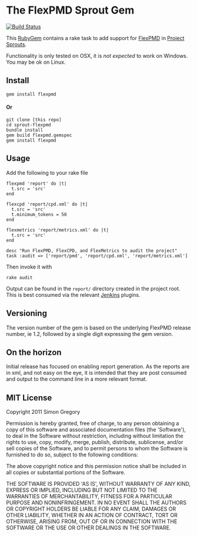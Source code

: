# The FlexPMD Sprout Gem

[![Build Status](https://secure.travis-ci.org/simongregory/sprout-flexpmd.png)](http://travis-ci.org/simongregory/sprout-flexpmd)

This [RubyGem](http://docs.rubygems.org/read/book/7) contains a rake task to add support for [FlexPMD](http://sourceforge.net/adobe/flexpmd) in [Project Sprouts](http://projectsprouts.org).

Functionality is only tested on OSX, it is *not expected* to work on Windows. You may be ok on Linux.

## Install

    gem install flexpmd

#### Or

    git clone [this repo]
    cd sprout-flexpmd
    bundle install
    gem build flexpmd.gemspec
    gem install flexpmd

## Usage

Add the following to your rake file

    flexpmd 'report' do |t|
      t.src = 'src'
    end

    flexcpd 'report/cpd.xml' do |t|
      t.src = 'src'
      t.minimum_tokens = 50
    end

    flexmetrics 'report/metrics.xml' do |t|
      t.src = 'src'
    end

    desc "Run FlexPMD, FlexCPD, and FlexMetrics to audit the project"
    task :audit => ['report/pmd', 'report/cpd.xml', 'report/metrics.xml']

Then invoke it with

    rake audit

Output can be found in the `report/` directory created in the project root. This is best consumed via the relevant [Jenkins](http://jenkins-ci.org/) plugins.

## Versioning

The version number of the gem is based on the underlying FlexPMD release number, ie 1.2, followed by a single digit expressing the gem version.

## On the horizon

Initial release has focused on enabling report generation. As the reports are in xml, and not easy on the eye, it is intended that they are post consumed and output to the command line in a more relevant format.
    
## MIT License

Copyright 2011 Simon Gregory

Permission is hereby granted, free of charge, to any person obtaining
a copy of this software and associated documentation files (the
'Software'), to deal in the Software without restriction, including
without limitation the rights to use, copy, modify, merge, publish,
distribute, sublicense, and/or sell copies of the Software, and to
permit persons to whom the Software is furnished to do so, subject to
the following conditions:

The above copyright notice and this permission notice shall be
included in all copies or substantial portions of the Software.

THE SOFTWARE IS PROVIDED 'AS IS', WITHOUT WARRANTY OF ANY KIND,
EXPRESS OR IMPLIED, INCLUDING BUT NOT LIMITED TO THE WARRANTIES OF
MERCHANTABILITY, FITNESS FOR A PARTICULAR PURPOSE AND NONINFRINGEMENT.
IN NO EVENT SHALL THE AUTHORS OR COPYRIGHT HOLDERS BE LIABLE FOR ANY
CLAIM, DAMAGES OR OTHER LIABILITY, WHETHER IN AN ACTION OF CONTRACT,
TORT OR OTHERWISE, ARISING FROM, OUT OF OR IN CONNECTION WITH THE
SOFTWARE OR THE USE OR OTHER DEALINGS IN THE SOFTWARE.
